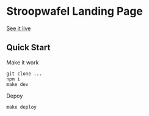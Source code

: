 # Stroopwafel Landing Page

[See it live](https://stroopwafel/app)

## Quick Start
Make it work
```
git clone ...
npm i
make dev
```

Depoy
```
make deploy
```
